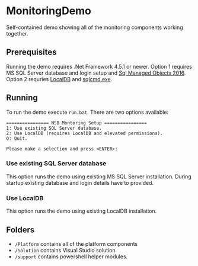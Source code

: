 # MonitoringDemo
Self-contained demo showing all of the monitoring components working together. 

## Prerequisites
Running the demo requires .Net Framework 4.5.1 or newer. Option 1 requires MS SQL Server database and login setup and [Sql Managed Objects 2016](https://www.microsoft.com/en-us/download/details.aspx?id=52676). Option 2 requries [LocalDB](https://www.microsoft.com/en-us/download/details.aspx?id=29062) and [sqlcmd.exe](https://www.microsoft.com/en-us/download/details.aspx?id=53591).

## Running 
To run the demo execute `run.bat`. There are two options available:
```
================ NSB Montoring Setup ================
1: Use existing SQL Server database.
2: Use LocalDB (requires LocalDB and elevated permissions).
Q: Quit.

Please make a selection and press <ENTER>:
```

### Use existing SQL Server database
This option runs the demo using existing MS SQL Server installation. During startup existing database and login details have to provided.

### Use LocalDB
This option runs the demo using existing LocalDB installation.

## Folders
- `/Platform` contains all of the platform components
- `/Solution` contains Visual Studio solution
- `/support` contains powershell helper modules.
